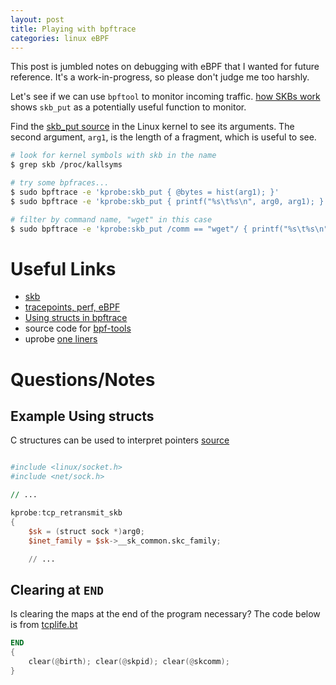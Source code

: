 ```yaml
---
layout: post
title: Playing with bpftrace
categories: linux eBPF
---
```


This post is jumbled notes on debugging with eBPF that I wanted for future reference. It's a work-in-progress, so please don't judge me too harshly.

Let's see if we can use `bpftool` to monitor incoming traffic.
[how SKBs work](http://vger.kernel.org/~davem/skb_data.html) shows `skb_put` as a potentially useful function to monitor.

Find the [skb_put source](https://elixir.bootlin.com/linux/v5.8/source/net/core/skbuff.c#L1849) in the Linux kernel to see its arguments. The second argument, `arg1`, is the length of a fragment, which is useful to see.


```bash
# look for kernel symbols with skb in the name
$ grep skb /proc/kallsyms

# try some bpfraces...
$ sudo bpftrace -e 'kprobe:skb_put { @bytes = hist(arg1); }'
$ sudo bpftrace -e 'kprobe:skb_put { printf("%s\t%s\n", arg0, arg1); }'

# filter by command name, "wget" in this case
$ sudo bpftrace -e 'kprobe:skb_put /comm == "wget"/ { printf("%s\t%s\n", arg0, arg1); }'
```


# Useful Links
- [skb](https://elixir.bootlin.com/linux/v5.8/source/include/linux/skbuff.h#L711)
- [tracepoints, perf, eBPF](https://blog.yadutaf.fr/2017/07/28/tracing-a-packet-journey-using-linux-tracepoints-perf-ebpf/)
- [Using structs in bpftrace](https://stackoverflow.com/questions/62515301/how-to-use-structure-in-bpftracing-scripting)
- source code for [bpf-tools](https://github.com/iovisor/bpftrace/tree/master/tools)
- uprobe [one liners]([200~http://www.brendangregg.com/blog/2015-06-28/linux-ftrace-uprobe.html)

# Questions/Notes

## Example Using structs

C structures can be used to interpret pointers [source](https://github.com/iovisor/bpftrace/blob/master/tools/tcpretrans.bt)

```awk

#include <linux/socket.h>
#include <net/sock.h>

// ...

kprobe:tcp_retransmit_skb
{
	$sk = (struct sock *)arg0;
	$inet_family = $sk->__sk_common.skc_family;

    // ...
```



## Clearing at `END`
Is clearing the maps at the end of the program necessary? The code below is from [tcplife.bt](https://github.com/iovisor/bpftrace/blob/master/tools/tcplife.bt)

```awk
END
{
	clear(@birth); clear(@skpid); clear(@skcomm);
}
```

